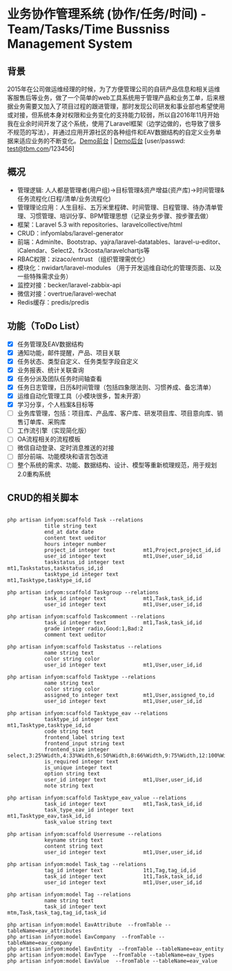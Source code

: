 # 业务协作管理系统 (协作/任务/时间) - Team/Tasks/Time Bussniss Management System #

## 背景 ##
2015年在公司做运维经理的时候，为了方便管理公司的自研产品信息和相关运维客服售后等业务，做了一个简单的web工具系统用于管理产品和业务工单，后来根据业务需要又加入了项目过程的跟进管理，那时发现公司研发和事业部也希望使用或对接，但系统本身对权限和业务变化的支持能力较弱，所以自2016年11月开始我在业余时间开发了这个系统，使用了Laravel框架（边学边做的，也导致了很多不规范的写法），并通过应用开源社区的各种组件和EAV数据结构的自定义业务单据来适应业务的不断变化。[Demo前台](http://demo.todo4team.net "demo.todo4team.net") | [Demo后台](http://demo.todo4team.net/login "demo.todo4team.net/login")  [user/passwd: test@tbm.com/123456]

## 概况 ##
* 管理逻辑: 人人都是管理者(用户组)->目标管理&资产增益(资产库)->时间管理&任务流程化(日程/清单/业务流程化)
* 管理理论应用：人生目标、五万米里程碑、时间管理、日程管理、待办清单管理、习惯管理、培训分享、BPM管理思想（记录业务步骤、按步骤去做）
* 框架：Laravel 5.3 with repositories、laravelcollective/html
* CRUD：infyomlabs/laravel-generator
* 前端：Adminlte、Bootstrap、yajra/laravel-datatables、laravel-u-editor、iCalendar、Select2、fx3costa/laravelchartjs等
* RBAC权限：zizaco/entrust （组织管理需优化）
* 模块化：nwidart/laravel-modules （用于开发运维自动化的管理页面、以及一些特殊需求业务）
* 监控对接：becker/laravel-zabbix-api
* 微信对接：overtrue/laravel-wechat
* Redis缓存：predis/predis

## 功能（ToDo List） ##
- [x] 任务管理及EAV数据结构
- [x] 通知功能，邮件提醒，产品、项目关联
- [x] 任务状态、类型自定义、任务类型字段自定义
- [x] 业务报表、统计关联查询
- [x] 任务分派及团队任务时间轴查看
- [x] 任务日志管理，日历&时间管理（包括四象限法则、习惯养成、备忘清单）
- [x] 运维自动化管理工具（小模块很多，暂未开源）
- [x] 学习分享，个人档案&目标等
- [ ] 业务库管理，包括：项目库、产品库、客户库、研发项目库、项目意向库、销售订单库、采购库
- [ ] 工作流引擎（实现简化版）
- [ ] OA流程相关的流程模板
- [ ] 微信自动登录、定时消息推送的对接
- [ ] 部分前端、功能模块和语言包改进
- [ ] 整个系统的需求、功能、数据结构、设计、模型等重新梳理规范，用于规划2.0重构系统

## CRUD的相关脚本 ##

```shell

php artisan infyom:scaffold Task --relations
			title string text
			end_at date date
			content text ueditor
			hours integer number
			project_id integer text     	mt1,Project,project_id,id
			user_id integer text			mt1,User,user_id,id
			taskstatus_id integer text	mt1,Taskstatus,taskstatus_id,id
			tasktype_id integer text		mt1,Tasktype,tasktype_id,id

php artisan infyom:scaffold Taskgroup --relations
			task_id integer text            mt1,Task,task_id,id
			user_id integer text			mt1,User,user_id,id

php artisan infyom:scaffold Taskcomment --relations
			task_id integer text            mt1,Task,task_id,id
			grade integer radio,Good:1,Bad:2
			comment text ueditor

php artisan infyom:scaffold Taskstatus --relations
            name string text
            color string color
            user_id integer text            mt1,User,user_id,id

php artisan infyom:scaffold Tasktype --relations
            name string text
            color string color
            assigned_to integer text        mt1,User,assigned_to,id
            user_id integer text            mt1,User,user_id,id

php artisan infyom:scaffold Tasktype_eav --relations
			tasktype_id integer text        mt1,Tasktype,tasktype_id,id
            code string text
            frontend_label string text
            frontend_input string text
            frontend_size integer select,3:25%Width,4:33%Width,6:50%Width,8:66%Width,9:75%Width,12:100%Width
            is_required integer text
            is_unique integer text
            option string text
            user_id integer text            mt1,User,user_id,id
            note string text

php artisan infyom:scaffold Tasktype_eav_value --relations
			task_id integer text            mt1,Task,task_id,id
			task_type_eav_id integer text   mt1,Tasktype_eav,task_id,id
            task_value string text

php artisan infyom:scaffold Userresume --relations
			keyname string text
			content string text
			user_id integer text			mt1,User,user_id,id

php artisan infyom:model Task_tag --relations
			tag_id integer text			    1t1,Tag,tag_id,id
			task_id integer text			1t1,Task,task_id,id
			user_id integer text			mt1,User,user_id,id

php artisan infyom:model Tag --relations
			name string text
			task_id integer text			mtm,Task,task_tag,tag_id,task_id
			
php artisan infyom:model EavAttribute  --fromTable --tableName=eav_attributes
php artisan infyom:model EavCompany  --fromTable --tableName=eav_company
php artisan infyom:model EavEntity  --fromTable --tableName=eav_entity
php artisan infyom:model EavType  --fromTable --tableName=eav_types
php artisan infyom:model EavValue  --fromTable --tableName=eav_value

```